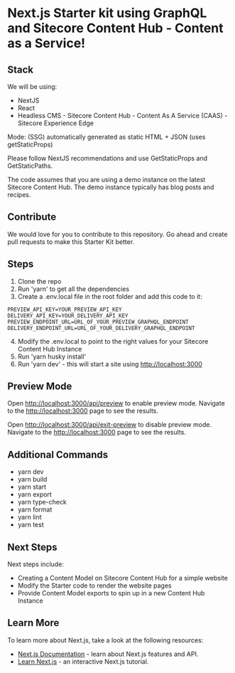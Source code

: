 # Next.js Starter kit using GraphQL and Sitecore Content Hub - Content as a Service!

## Stack

We will be using:
- NextJS
- React
- Headless CMS - Sitecore Content Hub - Content As A Service (CAAS) - Sitecore Experience Edge

Mode: (SSG) automatically generated as static HTML + JSON (uses getStaticProps)

Please follow NextJS recommendations and use GetStaticProps and GetStaticPaths.

The code assumes that you are using a demo instance on the latest Sitecore Content Hub. The demo instance typically has blog posts and recipes.

## Contribute
We would love for you to contribute to this repository. Go ahead and create pull requests to make this Starter Kit better.

## Steps
1. Clone the repo
2. Run 'yarn' to get all the dependencies
3. Create a .env.local file in the root folder and add this code to it:

```
PREVIEW_API_KEY=YOUR_PREVIEW_API_KEY
DELIVERY_API_KEY=YOUR_DELIVERY_API_KEY
PREVIEW_ENDPOINT_URL=URL_OF_YOUR_PREVIEW_GRAPHQL_ENDPOINT
DELIVERY_ENDPOINT_URL=URL_OF_YOUR_DELIVERY_GRAPHQL_ENDPOINT
```
4. Modify the .env.local to point to the right values for your Sitecore Content Hub Instance
5. Run 'yarn husky install'
6. Run 'yarn dev' - this will start a site using [http://localhost:3000](http://localhost:3000)

## Preview Mode

Open [http://localhost:3000/api/preview](http://localhost:3000/api/preview) to enable preview mode. Navigate to the [http://localhost:3000](http://localhost:3000) page to see the results.

Open [http://localhost:3000/api/exit-preview](http://localhost:3000/api/exit-preview) to disable preview mode. Navigate to the [http://localhost:3000](http://localhost:3000) page to see the results.

## Additional Commands
- yarn dev
- yarn build
- yarn start
- yarn export
- yarn type-check
- yarn format
- yarn lint
- yarn test

## Next Steps
Next steps include:
- Creating a Content Model on Sitecore Content Hub for a simple website
- Modify the Starter code to render the website pages
- Provide Content Model exports to spin up in a new Content Hub Instance

## Learn More
To learn more about Next.js, take a look at the following resources:
- [Next.js Documentation](https://nextjs.org/docs) - learn about Next.js features and API.
- [Learn Next.js](https://nextjs.org/learn) - an interactive Next.js tutorial.
